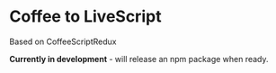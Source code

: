 Coffee to LiveScript
==================================

Based on CoffeeScriptRedux

**Currently in development** - will release an npm package when ready.
